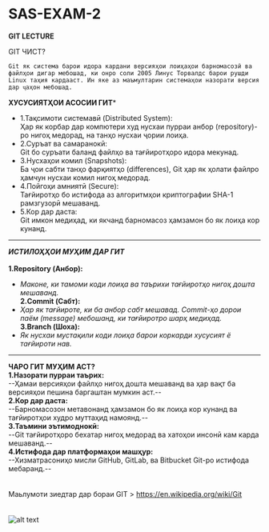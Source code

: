 # SAS-EXAM-2
**GIT LECTURE**


GIT ЧИСТ?
```
Git як система барои идора кардани версияҳои лоиҳаҳои барномасозӣ ва файлҳои дигар мебошад, ки онро соли 2005 Линус Торвалдс барои рушди Linux таҳия кардааст. Ин яке аз маъмултарин системаҳои назорати версия дар ҷаҳон мебошад.
```
**ХУСУСИЯТҲОИ АСОСИИ ГИТ***
 - 1.Тақсимоти системавӣ (Distributed System):<br>
Ҳар як корбар дар компютери худ нусхаи пурраи анбор (repository)-ро нигоҳ медорад, на танҳо нусхаи ҷории лоиҳа.
- 2.Суръат ва самаранокӣ:<br>
Git бо суръати баланд файлҳо ва тағйиротҳоро идора мекунад.
- 3.Нусхаҳои комил (Snapshots):<br>
Ба ҷои сабти танҳо фарқиятҳо (differences), Git ҳар як ҳолати файлро ҳамчун нусхаи комил нигоҳ медорад.
- 4.Пойгоҳи амниятӣ (Secure):<br>
Тағйиротҳо бо истифода аз алгоритмҳои криптографии SHA-1 рамзгузорӣ мешаванд.
- 5.Кор дар даста:<br>
Git имкон медиҳад, ки якчанд барномасоз ҳамзамон бо як лоиҳа кор кунанд.
____

***ИСТИЛОҲҲОИ МУҲИМ ДАР ГИТ***<br><br>
**1.Repository (Анбор):**<br>
+ *Маконе, ки тамоми коди лоиҳа ва таърихи тағйиротҳо нигоҳ дошта мешаванд.* <br>
**2.Commit (Сабт):**<br>
+ *Ҳар як тағйироте, ки ба анбор сабт мешавад. Commit-ҳо дорои паём (message) мебошанд, ки тағйиротро шарҳ медиҳад.* <br>
**3.Branch (Шоха):**<br>
 + *Як нусхаи мустақили коди лоиҳа барои коркарди хусусият ё тағйироти нав.* <br>
___

**ЧАРО ГИТ МУҲИМ АСТ?**<br>
**1.Назорати пурраи таърих:**<br>
--Ҳамаи версияҳои файлҳо нигоҳ дошта мешаванд ва ҳар вақт ба версияҳои пешина баргаштан мумкин аст.--<br>
**2.Кор дар даста:**<br>
--Барномасозон метавонанд ҳамзамон бо як лоиҳа кор кунанд ва тағйиротҳои худро муттаҳид намоянд.--<br>
**3.Таъмини эътимоднокӣ:**<br>
--Git тағйиротҳоро бехатар нигоҳ медорад ва хатоҳои инсонӣ кам карда мешаванд.--<br>
**4.Истифода дар платформаҳои машҳур:**<br>
--Хизматрасониҳо мисли GitHub, GitLab, ва Bitbucket Git-ро истифода мебаранд.--<br>
<br><br>
Маьлумоти зиедтар дар бораи GIT > https://en.wikipedia.org/wiki/Git<br><br><br>
![alt text](https://avatars.dzeninfra.ru/get-zen_doc/3524431/pub_5f3fab30ec8ffe34a08705a2_5f3fab84f04e9a5d66c9aa23/scale_1200)
